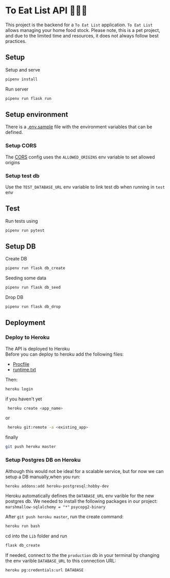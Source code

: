 # To Eat List API 🦑🥒🥢

This project is the backend for a `To Eat List` application. `To Eat List` allows managing your home food stock. Please note, this is a pet project, and due to the limited time and resources, it does not always follow best practices.

## Setup

Setup and serve
```BASH
pipenv install
```
Run server
```BASH
pipenv run flask run
```

## Setup environment
There is a [.env.sample](./.env.sample) file with the environment variables that can be defined.

### Setup CORS
The [CORS](https://developer.mozilla.org/en-US/docs/Web/HTTP/CORS) config uses the `ALLOWED_ORIGINS` env variable to set allowed origins

### Setup test db
Use the `TEST_DATABASE_URL` env variable to link test db when running in `test` env

## Test
Run tests using
```BASH
pipenv run pytest  
```

## Setup DB
Create DB 
```BASH
pipenv run flask db_create
```

Seeding some data
```BASH
pipenv run flask db_seed  
```

Drop DB
```BASH
pipenv run flask db_drop  
```

## Deployment
### Deploy to Heroku
The API is deployed to Heroku  
Before you can deploy to heroku add the following files: 
- [Procfile](./Procfile)
- [runtime.txt](./runtime.txt)

Then:
```BASH
heroku login    
```
if you haven't yet
```BASH
 heroku create <app_name>
```
or 
```BASH
 heroku git:remote -a <existing_app>
```
finally
```BASH
git push heroku master
```

### Setup Postgres DB on Heroku
Although this would not be ideal for a scalable service, but for now we can setup a DB manually,when you run:
```BASH
heroku addons:add heroku-postgresql:hobby-dev
```
Heroku automatically defines the `DATABASE_URL` env varible for the new postgres db.
We needed to install the following packages in our project:
`marshmallow-sqlalchemy = "*"`
`psycopg2-binary`

After `git push heroku master`, run the create command:
```BASH
heroku run bash
```
cd into the `Lib` folder and run

```BASH
flask db_create
```

If needed, connect to the the `production` db in your terminal by changing the env varible `DATABASE_URL` to this connection URL:

```
heroku pg:credentials:url DATABASE
```
